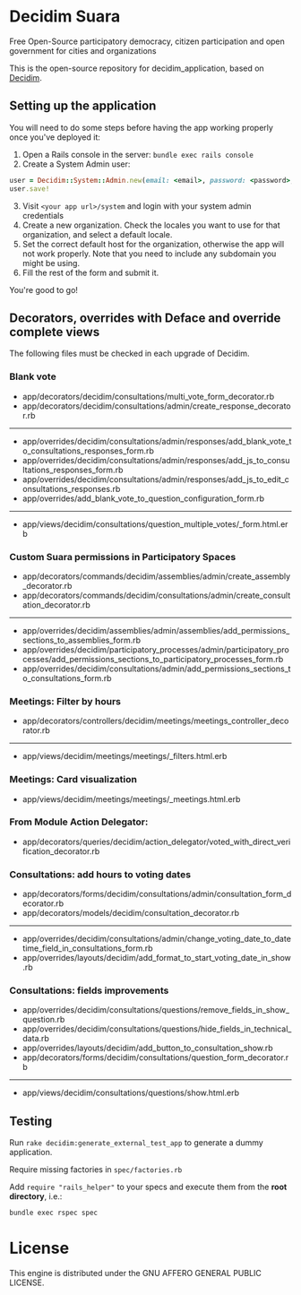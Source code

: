 # Decidim Suara

Free Open-Source participatory democracy, citizen participation and open government for cities and organizations

This is the open-source repository for decidim_application, based on [Decidim](https://github.com/decidim/decidim).

## Setting up the application

You will need to do some steps before having the app working properly once you've deployed it:

1. Open a Rails console in the server: `bundle exec rails console`
2. Create a System Admin user:
```ruby
user = Decidim::System::Admin.new(email: <email>, password: <password>, password_confirmation: <password>)
user.save!
```
3. Visit `<your app url>/system` and login with your system admin credentials
4. Create a new organization. Check the locales you want to use for that organization, and select a default locale.
5. Set the correct default host for the organization, otherwise the app will not work properly. Note that you need to include any subdomain you might be using.
6. Fill the rest of the form and submit it.

You're good to go!

## Decorators, overrides with Deface and override complete views

The following files must be checked in each upgrade of Decidim.

### Blank vote

- app/decorators/decidim/consultations/multi_vote_form_decorator.rb
- app/decorators/decidim/consultations/admin/create_response_decorator.rb
----------
- app/overrides/decidim/consultations/admin/responses/add_blank_vote_to_consultations_responses_form.rb
- app/overrides/decidim/consultations/admin/responses/add_js_to_consultations_responses_form.rb
- app/overrides/decidim/consultations/admin/responses/add_js_to_edit_consultations_responses.rb
- app/overrides/add_blank_vote_to_question_configuration_form.rb
----------
- app/views/decidim/consultations/question_multiple_votes/_form.html.erb

### Custom Suara permissions in Participatory Spaces

- app/decorators/commands/decidim/assemblies/admin/create_assembly_decorator.rb
- app/decorators/commands/decidim/consultations/admin/create_consultation_decorator.rb
----------
- app/overrides/decidim/assemblies/admin/assemblies/add_permissions_sections_to_assemblies_form.rb
- app/overrides/decidim/participatory_processes/admin/participatory_processes/add_permissions_sections_to_participatory_processes_form.rb
- app/overrides/decidim/consultations/admin/add_permissions_sections_to_consultations_form.rb

### Meetings: Filter by hours

- app/decorators/controllers/decidim/meetings/meetings_controller_decorator.rb
----------
- app/views/decidim/meetings/meetings/_filters.html.erb

### Meetings: Card visualization

- app/views/decidim/meetings/meetings/_meetings.html.erb

### From Module Action Delegator:
- app/decorators/queries/decidim/action_delegator/voted_with_direct_verification_decorator.rb

### Consultations: add hours to voting dates

- app/decorators/forms/decidim/consultations/admin/consultation_form_decorator.rb
- app/decorators/models/decidim/consultation_decorator.rb
----------
- app/overrides/decidim/consultations/admin/change_voting_date_to_datetime_field_in_consultations_form.rb
- app/overrides/layouts/decidim/add_format_to_start_voting_date_in_show.rb

### Consultations: fields improvements

- app/overrides/decidim/consultations/questions/remove_fields_in_show_question.rb
- app/overrides/decidim/consultations/questions/hide_fields_in_technical_data.rb
- app/overrides/layouts/decidim/add_button_to_consultation_show.rb
- app/decorators/forms/decidim/consultations/question_form_decorator.rb
----------
- app/views/decidim/consultations/questions/show.html.erb

## Testing

Run `rake decidim:generate_external_test_app` to generate a dummy application.

Require missing factories in `spec/factories.rb`

Add `require "rails_helper"` to your specs and execute them from the **root directory**, i.e.:

`bundle exec rspec spec`

# License
This engine is distributed under the GNU AFFERO GENERAL PUBLIC LICENSE.
